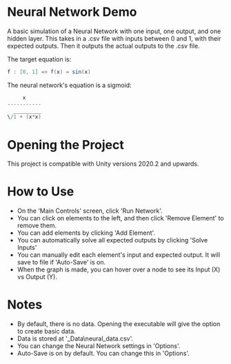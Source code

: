 # Neural Network Demo
A basic simulation of a Neural Network with one input, one output, and one hidden layer.
This takes in a .csv file with inputs between 0 and 1, with their expected outputs. Then it outputs the actual outputs to the .csv file.

The target equation is:
```csharp
f : [0, 1] => f(x) = sin(x)
```

The neural network\'s equation is a sigmoid:
```csharp
     x
-----------
  _________
\/1 + (x*x)
```

# Opening the Project
This project is compatible with Unity versions 2020.2 and upwards.

# How to Use
- On the 'Main Controls' screen, click \'Run Network\'.
- You can click on elements to the left, and then click \'Remove Element\' to remove them.
- You can add elements by clicking \'Add Element\'.
- You can automatically solve all expected outputs by clicking \'Solve Inputs\'
- You can manually edit each element\'s input and expected output. It will save to file if \'Auto-Save\' is on.
- When the graph is made, you can hover over a node to see its Input (X) vs Output (Y).

# Notes
- By default, there is no data. Opening the executable will give the option to create basic data.
- Data is stored at \'_Data\neural_data.csv\'.
- You can change the Neural Network settings in \'Options\'.
- Auto-Save is on by default. You can change this in \'Options\'.